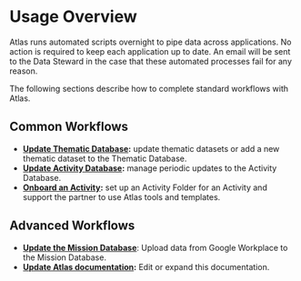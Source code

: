 # Usage Overview

Atlas runs automated scripts overnight to pipe data across applications. No action is required to keep each application up to date. An email will be sent to the Data Steward in the case that these automated processes fail for any reason. 

The following sections describe how to complete standard workflows with Atlas.

## Common Workflows

* **[Update Thematic Database](update-thematicdb.md):** update thematic datasets or add a new thematic dataset to the Thematic Database.
* **[Update Activity Database](update-activitydb.md):** manage periodic updates to the Activity Database.
* **[Onboard an Activity](onboard-activity.md):** set up an Activity Folder for an Activity and support the partner to use Atlas tools and templates.

## Advanced Workflows

* **[Update the Mission Database](update-missiondb.md)**: Upload data from Google Workplace to the Mission Database.
* **[Update Atlas documentation](update-docs.md):** Edit or expand this documentation.

